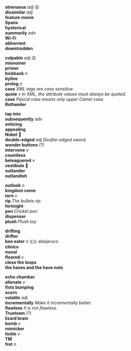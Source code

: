 __strenuous__ _adj_ :astonished:  
__dissimilar__ _adj_  
__feature movie__  
__Spanx__  
__hysterical__  
__summarily__ _adv_  
__Wi-Fi__  
__abhorrent__  
__downtrodden__  

__culpable__ _adj_ :astonished:  
__misnomer__  
__primer__  
__kickback__ _n_  
__byline__  
__prolog__ _n_  
__case__ _XML tags are case sensitive._  
__quote__ _v_ _In XML, the attribute values must always be quoted._  
__case__ _Pascal case means only upper Camel case._  
__Rottweiler__  

__tap into__  
__subsequently__ _adv_  
__enticing__  
__appealing__  
__Nobel__ :mega:  
__double-edged__ _adj_ _Double-edged sword._  
__wonder buttons__ (?)  
__intervene__ _v_  
__countless__  
__beleaguered__ _v_  
__vestibule__ :mega:  
__outlander__  
__outlandish__  

__outlook__ _n_  
__kingdom come__  
__torn__ _v_  
__rip__ _The bullets rip._  
__fortnight__  
__pen__ _Cricket pen._  
__dispenser__  
__plush__ _Plush toy._  

__drifting__  
__drifter__  
__bee eater__ _n_ :es: abejaruco  
__clinics__  
__moral__  
__floored__ _v_  
__close the loops__  
__the haves and the have nots__  

__echo chamber__  
__alienate__ _v_  
__fists bumping__  
__scorn__  
__volatile__ _adj_  
__incrementally__ _Make it incrementally better._  
__flawless__ _It is not flawless._  
__Truetown__ (?)  
__lizard brain__  
__bomb__ _v_  
__mimicker__  
__tickle__ _v_  
__TM__  
__fret__ _n_  
